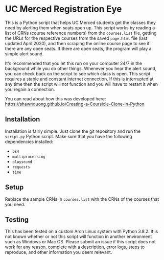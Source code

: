 # UC Merced Registration Eye

This is a Python script that helps UC Merced students get the classes they need by alerting them when seats open up. This script works by reading a list of CRNs (course reference numbers) from the `courses.list` file, getting the URLs for the respective courses from the saved `page.html` file (last updated April 2020), and then scraping the online course page to see if there are any open seats. If there are open seats, the program will play a simple alert sound.

It's recommended that you let this run on your computer 24/7 in the background while you do other things. Whenever you hear the alert sound, you can check back on the script to see which class is open. This script requires a stable and constant internet connection. If this is interrupted at any time then the script will not function and you will have to restart it when you regain a connection.

You can read about how this was developed here: https://shawnduong.github.io/Creating-a-Coursicle-Clone-in-Python

## Installation

Installation is fairly simple. Just clone the git repository and run the `script.py` Python script. Make sure that you have the following dependencies installed:

- `bs4`
- `multiprocessing`
- `playsound`
- `requests`
- `time`

## Setup

Replace the sample CRNs in `courses.list` with the CRNs of the courses that you need.

## Testing

This has been tested on a custom Arch Linux system with Python 3.8.2. It is not known whether or not this script will function in another environment such as Windows or Mac OS. Please submit an issue if this script does not work for any reason, complete with a description, error logs, steps to reproduce, and other information you deem relevant.

